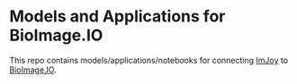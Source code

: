 # Models and Applications for BioImage.IO

This repo contains models/applications/notebooks for connecting [ImJoy](https://imjoy.io) to [BioImage.IO](https://bioimage.io).
